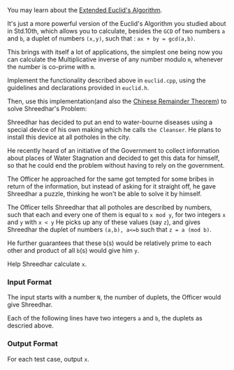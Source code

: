 You may learn about the [Extended Euclid's Algorithm](https://brilliant.org/wiki/extended-euclidean-algorithm/#extended-euclidean-algorithm).

It's just a more powerful version of the Euclid's Algorithm you studied about in Std.10th, which allows you to calculate, besides the ```GCD``` of two numbers ```a``` and ```b```, a duplet of numbers ```(x,y)```, such that : ```ax + by = gcd(a,b)```.

This brings with itself a lot of applications, the simplest one being now you can calculate the Multiplicative inverse of any number modulo ```m```, whenever the number is co-prime with ```m```.

Implement the functionality described above in ```euclid.cpp```, using the guidelines and declarations provided in ```euclid.h```.

Then, use this implementation(and also the [Chinese Remainder Theorem](https://en.wikipedia.org/wiki/Chinese_remainder_theorem)) to solve Shreedhar's Problem:

Shreedhar has decided to put an end to water-bourne diseases using a special device of his own making which he calls ```the Cleanser```. He plans to install this device at all potholes in the city.

He recently heard of an initiative of the Government to collect information about places of Water Stagnation and decided to get this data for himself, so that he could end the problem without having to rely on the government.

The Officer he approached for the same got tempted for some bribes in return of the information, but instead of asking for it straight off, he gave Shreedhar a puzzle, thinking he won't be able to solve it by himself.

The Officer tells Shreedhar that all potholes are described by numbers, such that each and every one of them is equal to ```x mod y```, for two integers ```x``` and ```y``` with ```x < y``` He picks up any of these values (say ```z```), and gives Shreedhar the duplet of numbers ```(a,b), a<=b``` such that ```z = a (mod b)```.

He further guarantees that these ```b```(s)  would be relatively prime to each other and product of all ```b```(s) would give him ```y```.

Help Shreedhar calculate ```x```. 

### Input Format

The input starts with a number ```N```, the number of duplets, the Officer would give Shreedhar.

Each of the following lines have two integers ```a``` and ```b```, the duplets as descried above.

### Output Format

For each test case, output ```x```. 
